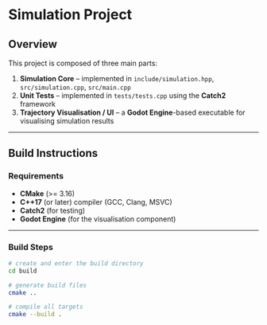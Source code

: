 # Simulation Project

## Overview
This project is composed of three main parts:

1. **Simulation Core** – implemented in `include/simulation.hpp`, `src/simulation.cpp`, `src/main.cpp`
2. **Unit Tests** – implemented in `tests/tests.cpp` using the **Catch2** framework  
3. **Trajectory Visualisation / UI** – a **Godot Engine**-based executable for visualising simulation results

---

## Build Instructions

### Requirements
- **CMake** (>= 3.16)  
- **C++17** (or later) compiler (GCC, Clang, MSVC)  
- **Catch2** (for testing)  
- **Godot Engine** (for the visualisation component)

---

### Build Steps

```bash
# create and enter the build directory
cd build

# generate build files
cmake ..

# compile all targets
cmake --build .
```